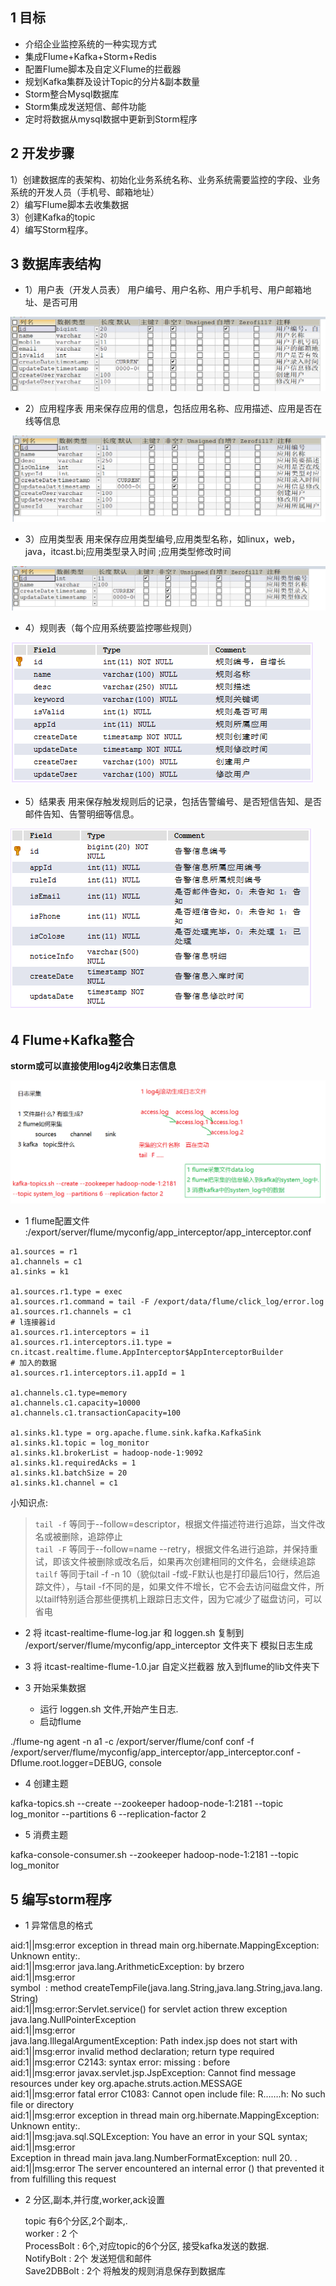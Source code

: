 ## 1 目标

* 介绍企业监控系统的一种实现方式
* 集成Flume+Kafka+Storm+Redis
* 配置Flume脚本及自定义Flume的拦截器
* 规划Kafka集群及设计Topic的分片&副本数量
* Storm整合Mysql数据库
* Storm集成发送短信、邮件功能
* 定时将数据从mysql数据中更新到Storm程序
 	
  
## 2 开发步骤

1）创建数据库的表架构、初始化业务系统名称、业务系统需要监控的字段、业务系统的开发人员（手机号、邮箱地址） <br>
2）编写Flume脚本去收集数据 <br>
3）创建Kafka的topic <br>
4）编写Storm程序。 <br>

## 3 数据库表结构

* 1）用户表（开发人员表）
用户编号、用户名称、用户手机号、用户邮箱地址、是否可用

![用户表](https://github.com/bigDataHell/Kangaroo-/blob/master/images/storm_userTable.png)

* 2）应用程序表
用来保存应用的信息，包括应用名称、应用描述、应用是否在线等信息

![应用程序表](https://github.com/bigDataHell/Kangaroo-/blob/master/images/storm_appTable.png)

* 3）应用类型表
用来保存应用类型编号,应用类型名称，如linux，web，java，itcast.bi;应用类型录入时间 ;应用类型修改时间 

![应用类型表](https://github.com/bigDataHell/Kangaroo-/blob/master/images/storm_appTypeTable.png)



* 4）规则表（每个应用系统要监控哪些规则）

![规则表](https://github.com/bigDataHell/Kangaroo-/blob/master/images/%E5%AE%9E%E6%97%B6%E6%97%A5%E5%BF%97%E7%9B%91%E6%8E%A7%E8%AD%A6%E5%91%8A01.png)
 
* 5）结果表
用来保存触发规则后的记录，包括告警编号、是否短信告知、是否邮件告知、告警明细等信息。

![结果表](https://github.com/bigDataHell/Kangaroo-/blob/master/images/%E5%AE%9E%E6%97%B6%E6%97%A5%E5%BF%97%E7%9B%91%E6%8E%A7%E8%AD%A6%E5%91%8A02.png)
 

## 4 Flume+Kafka整合

**storm或可以直接使用log4j2收集日志信息**

![日志采集](https://github.com/bigDataHell/Kangaroo-/blob/master/images/storm_%E6%97%A5%E5%BF%97%E9%87%87%E9%9B%86.png)

* 1 flume配置文件 :/export/server/flume/myconfig/app_interceptor/app_interceptor.conf

``` 
a1.sources = r1
a1.channels = c1
a1.sinks = k1

a1.sources.r1.type = exec
a1.sources.r1.command = tail -F /export/data/flume/click_log/error.log
a1.sources.r1.channels = c1
# l连接器id
a1.sources.r1.interceptors = i1
a1.sources.r1.interceptors.i1.type = cn.itcast.realtime.flume.AppInterceptor$AppInterceptorBuilder
# 加入的数据
a1.sources.r1.interceptors.i1.appId = 1

a1.channels.c1.type=memory
a1.channels.c1.capacity=10000
a1.channels.c1.transactionCapacity=100

a1.sinks.k1.type = org.apache.flume.sink.kafka.KafkaSink
a1.sinks.k1.topic = log_monitor
a1.sinks.k1.brokerList = hadoop-node-1:9092
a1.sinks.k1.requiredAcks = 1
a1.sinks.k1.batchSize = 20
a1.sinks.k1.channel = c1
``` 

小知识点:

>`tail -f`      等同于--follow=descriptor，根据文件描述符进行追踪，当文件改名或被删除，追踪停止 <br>
`tail -F`     等同于--follow=name  --retry，根据文件名进行追踪，并保持重试，即该文件被删除或改名后，如果再次创建相同的文件名，会继续追踪 <br>
`tailf`        等同于tail -f -n 10（貌似tail -f或-F默认也是打印最后10行，然后追踪文件），与tail -f不同的是，如果文件不增长，它不会去访问磁盘文件，所以tailf特别适合那些便携机上跟踪日志文件，因为它减少了磁盘访问，可以省电

* 2 将 itcast-realtime-flume-log.jar 和 loggen.sh 复制到 /export/server/flume/myconfig/app_interceptor 文件夹下 模拟日志生成
* 3 将 itcast-realtime-flume-1.0.jar 自定义拦截器 放入到flume的lib文件夹下
* 3 开始采集数据

  * 运行 loggen.sh 文件,开始产生日志.
  * 启动flume
  
./flume-ng agent -n a1 -c /export/server/flume/conf conf -f /export/server/flume/myconfig/app_interceptor/app_interceptor.conf -Dflume.root.logger=DEBUG, console
   
* 4 创建主题

 kafka-topics.sh --create --zookeeper hadoop-node-1:2181 --topic log_monitor --partitions 6 --replication-factor 2 

* 5 消费主题

kafka-console-consumer.sh --zookeeper hadoop-node-1:2181  --topic log_monitor

## 5 编写storm程序

 * 1 异常信息的格式
 
aid:1||msg:error exception in thread main org.hibernate.MappingException: Unknown entity:. <br>
aid:1||msg:error java.lang.ArithmeticException:  by brzero  <br>
aid:1||msg:error symbol  : method createTempFile(java.lang.String,java.lang.String,java.lang.String)   <br>
aid:1||msg:error:Servlet.service() for servlet action threw exception java.lang.NullPointerException  <br>
aid:1||msg:error java.lang.IllegalArgumentException: Path index.jsp does not start with  <br>
aid:1||msg:error invalid method declaration; return type required  <br>
aid:1||msg:error C2143: syntax error: missing : before    <br>
aid:1||msg:error javax.servlet.jsp.JspException: Cannot find message resources under key org.apache.struts.action.MESSAGE  <br>
aid:1||msg:error fatal error C1083: Cannot open include file: R…….h: No such file or directory  <br>
aid:1||msg:error exception in thread main org.hibernate.MappingException: Unknown entity:.  <br>
aid:1||msg:java.sql.SQLException: You have an error in your SQL syntax;  <br>
aid:1||msg:error Exception in thread main java.lang.NumberFormatException: null 20. .  <br>
aid:1||msg:error The server encountered an internal error () that prevented it from fulfilling this request  <br>

* 2 分区,副本,并行度,worker,ack设置

  topic 有6个分区,2个副本,.  <br>
  worker : 2 个  <br>
  ProcessBolt : 6个,对应topic的6个分区, 接受kafka发送的数据.  <br>
  NotifyBolt  : 2个 发送短信和邮件  <br>
  Save2DBBolt  : 2个  将触发的规则消息保存到数据库
  


 
 
 
  
   
